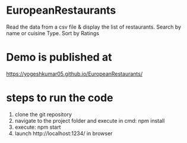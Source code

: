 # EuropeanRestaurants
Read the data from a csv file &amp; display the list of restaurants. Search by name or cuisine Type. Sort by Ratings

# Demo is published at
https://yogeshkumar05.github.io/EuropeanRestaurants/

# steps to run the code
1. clone the git repository
2. navigate to the project folder and execute in cmd:
    npm install
3. execute: npm start
4. launch http://localhost:1234/ in browser
